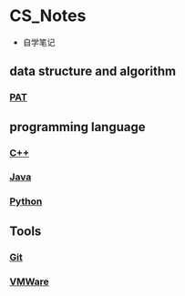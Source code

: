 # CS_Notes
* 自学笔记
## data structure and algorithm
### [PAT](https://github.com/lahmuller/CS_Notes/tree/main/Notes/PAT)

## programming language
### [C++](Notes/C++.md)
### [Java](Notes/Java.md)
### [Python](Notes/Python.md)
## Tools
### [Git](Notes/Git.md)
### [VMWare](Notes/VMWare.md)


